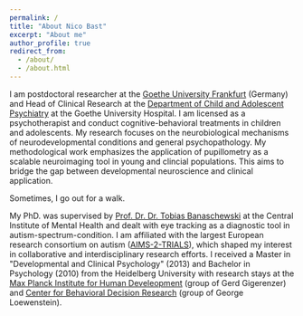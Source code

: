 ```yaml
---
permalink: /
title: "About Nico Bast"
excerpt: "About me"
author_profile: true
redirect_from:
  - /about/
  - /about.html
---
```


I am postdoctoral researcher at the [Goethe University Frankfurt](https://www.goethe-university-frankfurt.de/en) (Germany) and Head of Clinical Research at the [Department of Child and Adolescent Psychiatry](https://www.kgu.de/einrichtungen/kliniken/zentrum-fuer-psychische-gesundheit/psychiatrie-psychosomatik-und-psychotherapie-des-kindes-und-jugendalters) at the Goethe University Hospital. I am licensed as a psychotherapist and conduct cognitive-behavioral treatments in children and adolescents. My research focuses on the neurobiological mechanisms of neurodevelopmental conditions and general psychopathology. My methodological work emphasizes the application of pupillometry as a scalable neuroimaging tool in young and clincial populations. This aims to bridge the gap between developmental neuroscience and clinical application. 

Sometimes, I go out for a walk.

My PhD. was supervised by [Prof. Dr. Dr. Tobias Banaschewski](https://www.zi-mannheim.de/en/research/people/person/48.html) at the Central Institute of Mental Health and dealt with eye tracking as a diagnostic tool in autism-spectrum-condition. I am affiliated with the largest European research consortium on autism ([AIMS-2-TRIALS](https://www.aims-2-trials.eu/)), which shaped my interest in collaborative and interdisciplinary research efforts. I received a Master in "Developmental and Clinical Psychology" (2013) and Bachelor in Psychology (2010) from the Heidelberg University with research stays at the [Max Planck Institute for Human Develeopment](https://www.mpib-berlin.mpg.de/en) (group of Gerd Gigerenzer) and [Center for Behavioral Decision Research](https://www.cmu.edu/cbdr/people/index.html) (group of George Loewenstein).
